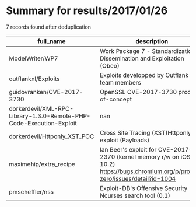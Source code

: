 
# Summary for results/2017/01/26
    
7 records found after deduplication

| full_name | description | html_url | matched_list | matched_count | pushed_at | size | stargazers_count | language | forks_count |
|---------------------------------------------------------------------|--------------------------------------------------------------------------------------------------------------------------------------|----------------------------------------------------------------------------------------|--------------------------------------|-----------------|---------------------------|--------|--------------------|------------|---------------|
| ModelWriter/WP7 | Work Package 7 - Standardization, Dissemination and Exploitation (Obeo) | https://github.com/ModelWriter/WP7 | ['exploit'] | 1 | 2017-01-26 15:33:33+00:00 | 73878 | 0 | | 0 |
| outflanknl/Exploits | Exploits developped by Outflank B.V. team members | https://github.com/outflanknl/Exploits | ['exploit'] | 1 | 2017-01-26 14:35:34+00:00 | 4 | 14 | Python | 5 |
| guidovranken/CVE-2017-3730 | OpenSSL CVE-2017-3730 proof-of-concept | https://github.com/guidovranken/CVE-2017-3730 | ['cve-2'] | 1 | 2017-01-26 01:30:54+00:00 | 8 | 11 | C | 6 |
| dorkerdevil/XML-RPC-Library-1.3.0-Remote-PHP-Code-Execution-Exploit | nan | https://github.com/dorkerdevil/XML-RPC-Library-1.3.0-Remote-PHP-Code-Execution-Exploit | ['exploit', 'remote code execution'] | 2 | 2017-01-26 17:24:35+00:00 | 2 | 4 | Python | 6 |
| dorkerdevil/Httponly_XST_POC | Cross Site Tracing (XST)Httponly flag exploit (Payloads) | https://github.com/dorkerdevil/Httponly_XST_POC | ['exploit'] | 1 | 2017-01-26 17:28:58+00:00 | 2 | 3 | | 3 |
| maximehip/extra_recipe | Ian Beer's exploit for CVE-2017-2370 (kernel memory r/w on iOS 10.2) https://bugs.chromium.org/p/project-zero/issues/detail?id=1004 | https://github.com/maximehip/extra_recipe | ['cve-2', 'exploit'] | 2 | 2017-01-26 19:48:18+00:00 | 24 | 0 | C | 1 |
| pmscheffler/nss | Exploit-DB's Offensive Security Ncurses search tool (0.1) | https://github.com/pmscheffler/nss | ['exploit'] | 1 | 2017-01-26 18:18:14+00:00 | 58 | 0 | C++ | 0 |
